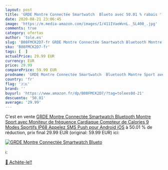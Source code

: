 ```yaml
---
layout: post
title: 'GRDE Montre Connectée Smartwatch  Blueto avec 50.01 % rabais '
date: 2020-08-21 23:06:45
image: 'https://m.media-amazon.com/images/I/411IVaeWvnL._SL400_.jpg'
comments: true
category: ofertas
author: 'tole.es'
slug: 'B08FMCK2D7-fr GRDE Montre Connectée Smartwatch Bluetooth Montre Sport...'
sku: 'B08FMCK2D7-fr'
tags: [  ]
actualPrice: 29.99 EUR
currency: EUR
price: 29.99
comparePrice: 59.99 EUR
prodname: 'GRDE Montre Connectée Smartwatch  Bluetooth Montre Sport avec Moniteur de fréquence Cardiaque Compteur de Calories 9 Modes Sportifs IP68 Appelez SMS Push pour Android iOS'
country: 'fr'
flag: '🇫🇷'
brand: ''
buyurl: 'https://www.amazon.fr/dp/B08FMCK2D7/?tag=tolees0d-21'
descuento: '50.01'
average: '29.99'
---
```


C'est en vente [GRDE Montre Connectée Smartwatch  Bluetooth Montre Sport avec Moniteur de fréquence Cardiaque Compteur de Calories 9 Modes Sportifs IP68 Appelez SMS Push pour Android iOS](https://www.amazon.fr/dp/B08FMCK2D7/?tag=tolees0d-21)  à  50.01 % de réduction, prix final  29.99 EUR (original: 59.99 EUR) ici:

[![GRDE Montre Connectée Smartwatch  Blueto](https://m.media-amazon.com/images/I/411IVaeWvnL._SL400_.jpg)](https://www.amazon.fr/dp/B08FMCK2D7/?tag=tolees0d-21)

ℹ️:


[🛒 Achète-le!!](https://www.amazon.fr/dp/B08FMCK2D7/?tag=tolees0d-21)
